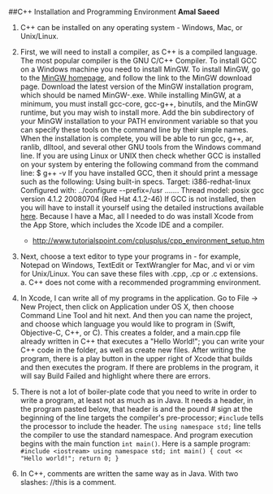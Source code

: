 ##C++ Installation and Programming Environment
**Amal Saeed**



1. C++ can be installed on any operating system - Windows, Mac, or Unix/Linux.

2. First, we will need to install a compiler, as C++ is a compiled language. The most popular compiler is the GNU C/C++ Compiler. To install GCC on a Windows machine you need to install MinGW. To install MinGW, go to the [MinGW homepage](www.mingw.org), and follow the link to the MinGW download page. Download the latest version of the MinGW installation program, which should be named MinGW-<version>.exe. While installing MinGW, at a minimum, you must install gcc-core, gcc-g++, binutils, and the MinGW runtime, but you may wish to install more. Add the bin subdirectory of your MinGW installation to your PATH environment variable so that you can specify these tools on the command line by their simple names. When the installation is complete, you will be able to run gcc, g++, ar, ranlib, dlltool, and several other GNU tools from the Windows command line.
    If you are using Linux or UNIX then check whether GCC is installed on your system by entering the following command from the command line: $ g++ -v
If you have installed GCC, then it should print a message such as the following:
Using built-in specs.
Target: i386-redhat-linux
Configured with: ../configure --prefix=/usr .......
Thread model: posix
gcc version 4.1.2 20080704 (Red Hat 4.1.2-46)
If GCC is not installed, then you will have to install it yourself using the detailed instructions available [here](http://gcc.gnu.org/install/).
    Because I have a Mac, all I needed to do was install Xcode from the App Store, which includes the Xcode IDE and a compiler. 
      - http://www.tutorialspoint.com/cplusplus/cpp_environment_setup.htm

3. Next, choose a text editor to type your programs in - for example, Notepad on Windows, TextEdit or TextWrangler for Mac, and vi or vim for Unix/Linux. You can save these files with .cpp, .cp or .c extensions.
    a. C++ does not come with a recommended programming environment.

4. In Xcode, I can write all of my programs in the application. Go to File -> New Project, then click on Application under OS X, then choose Command Line Tool and hit next. And then you can name the project, and choose which language you would like to program in (Swift, Objective-C, C++, or C). This creates a folder, and a main.cpp file already written in C++ that executes a "Hello World!"; you can write your C++ code in the folder, as well as create new files. After writing the program, there is a play button in the upper right of Xcode that builds and then executes the program. If there are problems in the program, it will say Build Failed and highlight where there are errors.

5. There is not a lot of boiler-plate code that you need to write in order to write a program, at least not as much as in Java. It needs a header, in the program pasted below, that header is <iostream> and the pound # sign at the beginning of the line targets the compiler's pre-processor; `#include` tells the processor to include the <iostream> header. The `using namespace std;` line tells the compiler to use the standard namespace. And program execution begins with the main function `int main()`.
    Here is a sample program:
`#include <iostream>
using namespace std;
int main() {
    cout << "Hello world!";
    return 0;
}`

6. In C++, comments are written the same way as in Java. With two slashes: //this is a comment.
